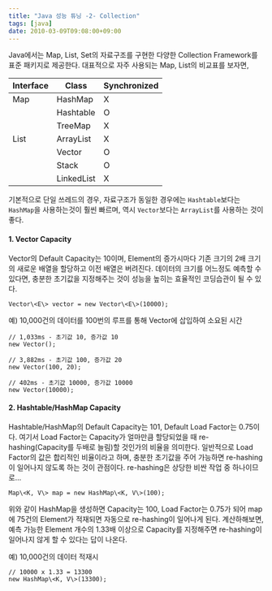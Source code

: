 ```yaml
---
title: "Java 성능 튜닝 -2- Collection"
tags: [java]
date: 2010-03-09T09:08:00+09:00
---
```


Java에서는 Map, List, Set의 자료구조를 구현한 다양한 Collection Framework를 표준 패키지로 제공한다. 대표적으로 자주 사용되는 Map, List의 비교표를 보자면,

| Interface | Class      | Synchronized |
|-----------|------------|--------------|
| Map       | HashMap    | X | 
|           | Hashtable  | O | 
|           | TreeMap    | X | 
| List      | ArrayList  | X |  
|           | Vector     | O |
|           | Stack      | O |  
|           | LinkedList | X | 
  
기본적으로 단일 쓰레드의 경우, 자료구조가 동일한 경우에는 `Hashtable`보다는 `HashMap`을 사용하는것이 훨씬 빠르며, 역시 `Vector`보다는 `ArrayList`를 사용하는 것이 좋다.  
  

#### **1. Vector Capacity**
Vector의 Default Capacity는 10이며, Element의 증가시마다 기존 크기의 2배 크기의 새로운 배열을 할당하고 이전 배열은 버려진다. 데이터의 크기를 어느정도 예측할 수 있다면, 충분한 초기값을 지정해주는 것이 성능을 높히는 효율적인 코딩습관이 될 수 있다.  

```
Vector\<E\> vector = new Vector\<E\>(10000);
```
  
예) 10,000건의 데이터를 100번의 루프를 통해 Vector에 삽입하여 소요된 시간  
```
// 1,033ms - 초기값 10, 증가값 10
new Vector();

// 3,882ms - 초기값 100, 증가값 20
new Vector(100, 20);

// 402ms - 초기값 10000, 증가값 10000
new Vector(10000);
```

#### **2. Hashtable/HashMap Capacity**
Hashtable/HashMap의 Default Capacity는 101, Default Load Factor는 0.75이다. 여기서 Load Factor는 Capacity가 얼마만큼 할당되었을 때 re-hashing(Capacity를 두배로 늘림)할 것인가의 비율을 의미한다. 일반적으로 Load Factor의 값은 합리적인 비율이라고 하며, 충분한 초기값을 주어 가능하면 re-hashing이 일어나지 않도록 하는 것이 관점이다. re-hashing은 상당한 비싼 작업 중 하나이므로...  
  
```
Map\<K, V\> map = new HashMap\<K, V\>(100);
```
  
위와 같이 HashMap을 생성하면 Capacity는 100, Load Factor는 0.75가 되어 map에 75건의 Element가 적재되면 자동으로 re-hashing이 일어나게 된다. 계산하해보면, 예측 가능한 Element 개수의 1.33배 이상으로 Capacity를 지정해주면 re-hashing이 일어나지 않게 할 수 있다는 답이 나온다.  
  
예) 10,000건의 데이터 적재시  
```
// 10000 x 1.33 = 13300
new HashMap\<K, V\>(13300);
```
  
